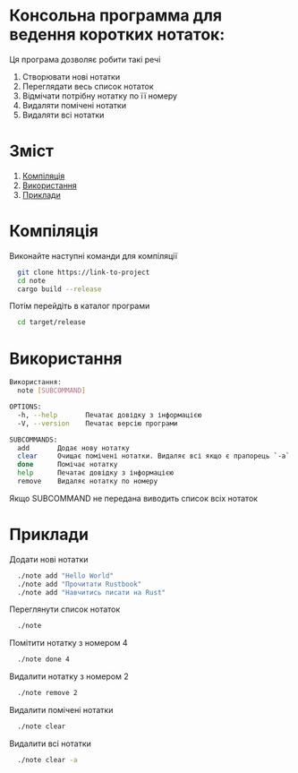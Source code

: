  
# Консольна программа для ведення коротких нотаток:
Ця програма дозволяє робити такі речі
1. Створювати нові нотатки
2. Переглядати весь список нотаток
3. Відмічати потрібну нотатку по її номеру
4. Видаляти помічені нотатки
5. Видаляти всі нотатки


# Зміст  
1. [Компіляція](#Компіляція)  
2. [Використання](#Використання)  
3. [Приклади](#Приклади)  

# Компіляція
Виконайте наступні команди для компіляції

~~~bash  
  git clone https://link-to-project
  cd note
  cargo build --release
~~~

Потім перейдіть в каталог програми
~~~bash 
  cd target/release
~~~

# Використання

~~~bash  
Використання:
  note [SUBCOMMAND]

OPTIONS:
  -h, --help       Печатає довідку з інформацією
  -V, --version    Печатає версію програми

SUBCOMMANDS:
  add       Додає нову нотатку
  clear     Очищає помічені нотатки. Видаляє всі якщо є прапорець `-a`
  done      Помічає нотатку
  help      Печатає довідку з інформацією
  remove    Видаляє нотатку по номеру
~~~

Якщо SUBCOMMAND не передана виводить список всіх нотаток

# Приклади

Додати нові нотатки

~~~bash  
  ./note add "Hello World"
  ./note add "Прочитати Rustbook"
  ./note add "Навчитись писати на Rust"
~~~

Переглянути список нотаток

~~~bash  
  ./note
~~~

Помітити нотатку з номером 4

~~~bash  
  ./note done 4
~~~

Видалити нотатку з номером 2

~~~bash  
  ./note remove 2
~~~

Видалити помічені нотатки

~~~bash  
  ./note clear
~~~

Видалити всі нотатки

~~~bash  
  ./note clear -a
~~~